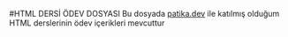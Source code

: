 #HTML DERSİ ÖDEV DOSYASI
    Bu dosyada [patika.dev](https://app.patika.dev/paths) ile katılmış olduğum HTML derslerinin ödev içerikleri mevcuttur

    